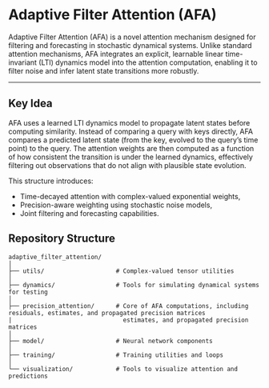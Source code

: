 # Adaptive Filter Attention (AFA)

Adaptive Filter Attention (AFA) is a novel attention mechanism designed for filtering and forecasting in stochastic dynamical systems. Unlike standard attention mechanisms,
AFA integrates an explicit, learnable linear time-invariant (LTI) dynamics model into the attention computation, enabling it to filter noise and infer latent state transitions more robustly.

---

## Key Idea

AFA uses a learned LTI dynamics model to propagate latent states before computing similarity. Instead of comparing a query with keys directly, AFA compares a
predicted latent state (from the key, evolved to the query’s time point) to the query. The attention weights are then computed as a function of 
how consistent the transition is under the learned dynamics, effectively filtering out observations that do not align with plausible state evolution.

This structure introduces:
- Time-decayed attention with complex-valued exponential weights,
- Precision-aware weighting using stochastic noise models,
- Joint filtering and forecasting capabilities.

## Repository Structure

```
adaptive_filter_attention/
│
├── utils/                    # Complex-valued tensor utilities
│
├── dynamics/                 # Tools for simulating dynamical systems for testing
│
├── precision_attention/      # Core of AFA computations, including residuals, estimates, and propagated precision matrices
|                               estimates, and propagated precision matrices
│
├── model/                    # Neural network components
│
├── training/                 # Training utilities and loops
│
└── visualization/            # Tools to visualize attention and predictions
```
